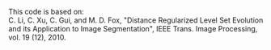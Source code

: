 This code is based on:   
C. Li, C. Xu, C. Gui, and M. D. Fox, "Distance Regularized Level Set Evolution and its Application to Image Segmentation", IEEE Trans. Image Processing, vol. 19 (12), 2010.